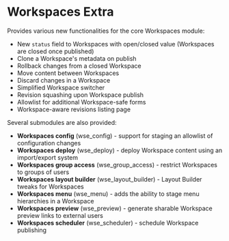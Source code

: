 Workspaces Extra
================

Provides various new functionalities for the core Workspaces module:

- New `status` field to Workspaces with open/closed value (Workspaces are closed once published)
- Clone a Workspace's metadata on publish
- Rollback changes from a closed Workspace
- Move content between Workspaces
- Discard changes in a Workspace
- Simplified Workspace switcher
- Revision squashing upon Workspace publish
- Allowlist for additional Workspace-safe forms
- Workspace-aware revisions listing page

Several submodules are also provided:

- **Workspaces config** (wse_config) - support for staging an allowlist of configuration changes
- **Workspaces deploy** (wse_deploy) - deploy Workspace content using an import/export system
- **Workspaces group access** (wse_group_access) - restrict Workspaces to groups of users
- **Workspaces layout builder** (wse_layout_builder) - Layout Builder tweaks for Workspaces
- **Workspaces menu** (wse_menu) - adds the ability to stage menu hierarchies in a Workspace
- **Workspaces preview** (wse_preview) - generate sharable Workspace preview links to external users
- **Workspaces scheduler** (wse_scheduler) - schedule Workspace publishing
